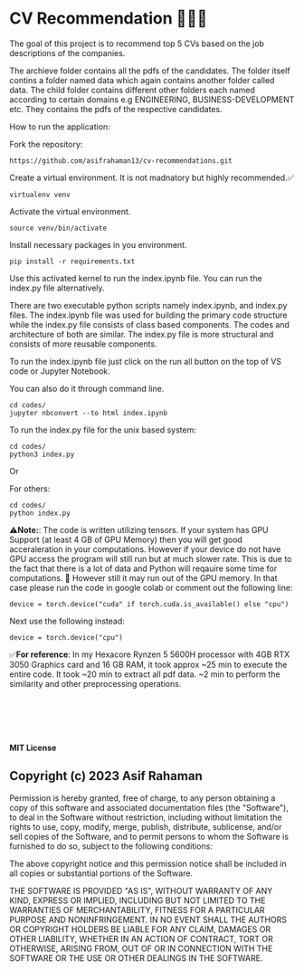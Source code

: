 # CV Recommendation 👨🏼‍💻

The goal of this project is to recommend top 5 CVs based on the job descriptions of the companies. 

The archieve folder contains all the pdfs of the candidates. The folder itself contins a folder named data which again contains another folder called data. The child folder contains different other folders each named according to certain domains e.g ENGINEERING, BUSINESS-DEVELOPMENT etc. They contains the pdfs of the respective candidates. 

How to run the application:

Fork the repository:

```
https://github.com/asifrahaman13/cv-recommendations.git
```

Create a virtual environment. It is not madnatory but highly recommended.✅

```
virtualenv venv
```

Activate the virtual environment.

```
source venv/bin/activate
```
Install necessary packages in you environment.

```
pip install -r requirements.txt
```

Use this activated kernel to run the index.ipynb file. You can run the index.py file alternatively.

There are two executable python scripts namely index.ipynb, and index.py files. The index.ipynb file was used for building the primary code structure while the index.py file consists of class based components. The codes and architecture of both are similar. The index.py file is more structural and consists of more reusable components. 

To run the index.ipynb file just click on the run all button on the top of VS code or Jupyter Notebook.

You can also do it through command line.

```
cd codes/
jupyter nbconvert --to html index.ipynb
```

To run the index.py file for the unix based system:

```
cd codes/
python3 index.py
```

Or 

For others:
```
cd codes/
python index.py
```

⚠️**Note:**: The code is written utilizing tensors. If your system has GPU Support (at least 4 GB of GPU Memory) then you will get good acceraleration in your computations. However if your device do not have GPU access the program will still run but at much slower rate. This is due to the fact that there is a lot of data and Python will reqauire some time for computations. 🐍 However still it may run out of the GPU memory. In that case please run the code in google colab or comment out the following line:

```
device = torch.device("cuda" if torch.cuda.is_available() else "cpu")
```
Next use the following instead:

```
device = torch.device("cpu")
```

✅**For reference**: In my Hexacore Rynzen 5 5600H processor with 4GB RTX 3050 Graphics card and 16 GB RAM, it took approx ~25 min to execute the entire code. It took ~20 min to extract all pdf data. ~2 min to perform the similarity and other preprocessing operations. 

<br/>
<br/>
<br/>
<br/>


**MIT License**

## Copyright (c) 2023 Asif Rahaman

Permission is hereby granted, free of charge, to any person obtaining a copy
of this software and associated documentation files (the "Software"), to deal
in the Software without restriction, including without limitation the rights
to use, copy, modify, merge, publish, distribute, sublicense, and/or sell
copies of the Software, and to permit persons to whom the Software is
furnished to do so, subject to the following conditions:

The above copyright notice and this permission notice shall be included in all
copies or substantial portions of the Software.

THE SOFTWARE IS PROVIDED "AS IS", WITHOUT WARRANTY OF ANY KIND, EXPRESS OR
IMPLIED, INCLUDING BUT NOT LIMITED TO THE WARRANTIES OF MERCHANTABILITY,
FITNESS FOR A PARTICULAR PURPOSE AND NONINFRINGEMENT. IN NO EVENT SHALL THE
AUTHORS OR COPYRIGHT HOLDERS BE LIABLE FOR ANY CLAIM, DAMAGES OR OTHER
LIABILITY, WHETHER IN AN ACTION OF CONTRACT, TORT OR OTHERWISE, ARISING FROM,
OUT OF OR IN CONNECTION WITH THE SOFTWARE OR THE USE OR OTHER DEALINGS IN THE
SOFTWARE.